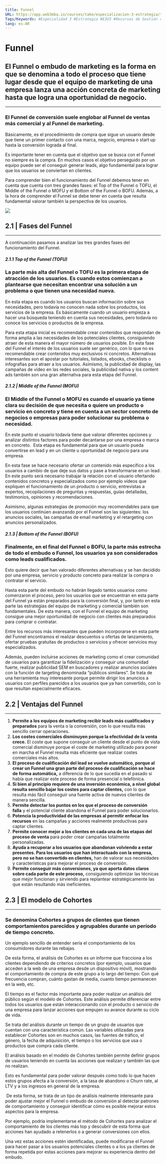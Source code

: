 ```yaml
---
title: Funnel
URL: https://app.web3mba.io/courses/take/especializacion-3-estrategia/texts/37531363-u3-02-funnel
Tags/Keywords: #Especialidad 3 #Estrategia #E3U3 #Recursos de Gestión de Clientes #Recursos de Gestión #Gestión de Clientes #
lang: es-AR
---
```

# Funnel

## El Funnel o embudo de marketing es la forma en que se denomina a todo el proceso que tiene lugar desde que el equipo de marketing de una empresa lanza una acción concreta de marketing hasta que logra una oportunidad de negocio.

---

### El Funnel de conversión suele englobar al Funnel de ventas más comercial y al Funnel de marketing. 

Básicamente, es el procedimiento de compra que sigue un usuario desde que tiene un primer contacto con una marca, negocio, empresa o start up hasta la conversión lograda al final.

Es importante tener en cuenta que el objetivo que se busca con el Funnel no siempre es la compra. En muchos casos el objetivo perseguido por un equipo puede ser el conseguir generar leads, algo fundamental para lograr que los usuarios se conviertan en clientes.

Para comprender bien el funcionamiento del Funnel debemos tener en cuenta que cuenta con tres grandes fases: el Top of the Funnel o TOFU, el Middle of the Funnel o MOFU y el Bottom of the Funnel o BOFU. Además, a la hora de comprender el Funnel se debe tener en cuenta que resulta fundamental valorar también la perspectiva de los usuarios. 

  

![](https://files.cdn.thinkific.com/file_uploads/636320/images/210/083/605/Sin_ti%CC%81tulo-1_Mesa_de_trabajo_1_copia.png)

  

## 2.1 | Fases del Funnel

---

A continuación pasamos a analizar las tres grandes fases del funcionamiento del Funnel.

  

##### 2.1.1 Top of the Funnel (TOFU)

### La parte más alta del Funnel o TOFU es la primera etapa de atracción de los usuarios. Es cuando estos comienzan a plantearse que necesitan encontrar una solución a un problema o que tienen una necesidad nueva. 

En esta etapa es cuando los usuarios buscan información sobre sus necesidades, pero todavía no conocen nada sobre los productos, los servicios de la empresa. Es básicamente cuando un usuario empieza a hacer una búsqueda teniendo en cuenta sus necesidades, pero todavía no conoce los servicios o productos de la empresa.

Para esta etapa inicial es recomendable crear contenidos que respondan de forma amplia a las necesidades de los potenciales clientes, consiguiendo atraer de esta manera el mayor número de usuarios posible. En esta fase del Funnel el interés de los usuarios suele ser genérico, con lo que no es recomendable crear contenidos muy exclusivos ni concretos. Alternativas interesantes son el apostar por tutoriales, listados, ebooks, checklists o infografías para atraer a los usuarios. Asimismo, la publicidad de display, las campañas de vídeo en las redes sociales, la publicidad nativa y los content ads también son una gran alternativa para esta etapa del Funnel.

  

  

##### 2.1.2 | Middle of the Funnel (MOFU)

### El Middle of the Funnel o MOFU es cuando el usuario ya tiene clara su decisión de que necesita o quiere un producto o servicio en concreto y tiene en cuenta a un sector concreto de negocios o empresas para poder solucionar su problema o necesidad.

En este punto el usuario todavía tiene que valorar diferentes opciones y analizar distintos factores para poder decantarse por una empresa o marca en concreto.  Esta etapa es fundamental para que un usuario pueda convertirse en lead y en un cliente u oportunidad de negocio para una empresa.

En esta fase se hace necesario ofertar un contenido más específico a los usuarios a cambio de que deje sus datos y pase a transformarse en un lead. En este punto será necesario trabajar la relación con el usuario ofertando contenidos concretos y especializados como por ejemplo vídeos que expliquen el funcionamiento de un producto o servicio, entrevistas a expertos, recopilaciones de preguntas y respuestas, guías detalladas, testimonios, opiniones y recomendaciones.

Asimismo, algunas estrategias de promoción muy recomendables para que los usuarios continúen avanzando por el Funnel son las siguientes: los anuncios sociales, las campañas de email marketing y el retargeting con anuncios personalizados.

  

  

##### 2.1.3 | Bottom of the Funnel (BOFU)

### Finalmente, en el final del Funnel o BOFU, la parte más estrecha de todo el embudo o Funnel, los usuarios ya son considerados como leads cualificados.

Esto quiere decir que han valorado diferentes alternativas y se han decidido por una empresa, servicio y producto concreto para realizar la compra o contratar el servicio.

Hasta esta parte del embudo no habrán llegado tantos usuarios como comenzaron el proceso, pero los usuarios que se encuentran en esta parte del Funnel ya están preparados para la conversión final, y, por tanto en esta parte las estrategias del equipo de marketing y comercial también son fundamentales. De esta manera, con el Funnel el equipo de marketing consigue una mejor oportunidad de negocio con clientes más preparados para comprar o contratar.

Entre los recursos más interesantes que pueden incorporarse en esta parte del Funnel encontramos el realizar descuentos u ofertas de lanzamiento, ofertar pruebas gratuitas de productos o servicios y ofrecer servicios muy especializados. 

Además, pueden incluirse acciones de marketing como el crear comunidad de usuarios para garantizar la fidelización y conseguir una comunidad fuerte, realizar publicidad SEM en buscadores y realizar anuncios sociales con la función de targeting denominada “públicos similares”. Se trata de una herramienta muy interesante porque permite dirigir los anuncios a usuarios con perfiles parecidos a los usuarios que ya han convertido, con lo que resultan especialmente eficaces.

  

  

## 2.2 | Ventajas del Funnel

---

1. **Permite a los equipos de marketing recibir leads más cualificados y preparados** para la venta o la conversión, con lo que resulta más sencillo cerrar operaciones.
2. **Los costes comerciales disminuyen porque la efectividad de la venta crece.** El coste que supone conseguir un cliente desde el punto de vista comercial disminuye porque el coste de marketing utilizado para poner en marcha el Funnel resulta más eficiente que realizar costes comerciales más altos.
3. **El proceso de cualificación del lead se vuelve automático, porque al crear un Funnel una gran parte del proceso de cualificación se hace de forma automática,** a diferencia de lo que sucedía en el pasado si había que realizar este proceso de forma presencial o telefónica.
4. **Si bien al principio requiere de una inversión económica, a nivel global resulta sencillo bajar los costes para captar clientes,** con lo que resulta más fácil conseguir una fuente activa de nuevos clientes de manera sencilla.
5. **Permite detectar los puntos en los que el proceso de conversión falla** y el potencial cliente abandona el Funnel para poder solucionarlos.
6. **Potencia la productividad de las empresas al permitir enfocar los recursos** en las campañas y acciones realmente productivas para captar clientes.
7. **Permite conocer mejor a los clientes en cada una de las etapas del proceso de venta** para poder crear campañas totalmente personalizadas.
8. **Ayuda a recuperar a los usuarios que abandonan volviendo a estar presentes. Para los usuarios que han interactuado con la empresa, pero no se han convertido en clientes,** han de valorar sus necesidades y características para mejorar el proceso de conversión.
9. **Permite conseguir más conversiones, ya que aporta datos claros sobre cada parte de este proceso,** consiguiendo optimizar las técnicas que mejor funcionan y sirviendo para replantear estratégicamente las que están resultando más ineficientes.

  

## 2.3 | El modelo de Cohortes

---

### Se denomina Cohortes a grupos de clientes que tienen comportamientos parecidos y agrupables durante un período de tiempo concreto. 

Un ejemplo sencillo de entender sería el comportamiento de los consumidores durante las rebajas.

De esta forma, el análisis de Cohortes es un informe que fracciona a los clientes dependiendo de criterios concretos (por ejemplo, usuarios que acceden a la web de una empresa desde un dispositivo móvil), mostrando el comportamiento de compra de este grupo a lo largo del tiempo: Con qué frecuencia compran, cuánto gastan de media, cuanto tiempo permanecen en la web, etc.

El tiempo es el factor más importante para poder realizar un análisis del público según el modelo de Cohortes. Este análisis permite diferenciar entre todos los usuarios que están interaccionando con el producto o servicio de una empresa para lanzar acciones que empujen su avance durante su ciclo de vida.

Se trata del análisis durante un tiempo de un grupo de usuarios que cuentan con una característica común. Las variables utilizadas para establecer Cohortes son en muchos casos, las fuentes de tráfico, el género, la fecha de adquisición, el tiempo o los servicios que usa o productos que compra cada cliente. 

El análisis basado en el modelo de Cohortes también permite definir grupos de usuarios teniendo en cuenta las acciones que realizan y también las que no realizan.

Esto es fundamental para poder valorar después como todo lo que hacen estos grupos afecta a la conversión, a la tasa de abandono o Churn rate, al LTV y a los ingresos en general de la empresa.

 De esta forma, se trata de un tipo de análisis realmente interesante para poder ajustar mejor el Funnel o embudo de conversión al detectar patrones de comportamiento y conseguir identificar cómo es posible mejorar estos aspectos para la empresa.

Por ejemplo, podría implementarse el método de Cohortes para analizar el comportamiento de los clientes más top y descubrir de esta forma qué acciones han ayudado a retenerlos o a generar conversiones con ellos.

Una vez estas acciones estén identificadas, puede modificarse el Funnel para hacer pasar a los usuarios potenciales clientes o a los ya clientes de forma repetida por estas acciones para mejorar su experiencia dentro del embudo.